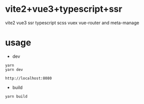 # vite2+vue3+typescript+ssr

vite2 vue3 ssr typescript scss vuex vue-router and meta-manage

# usage

- dev

```
yarn
yarn dev

http://localhost:8080
```

- build

```
yarn build
```
